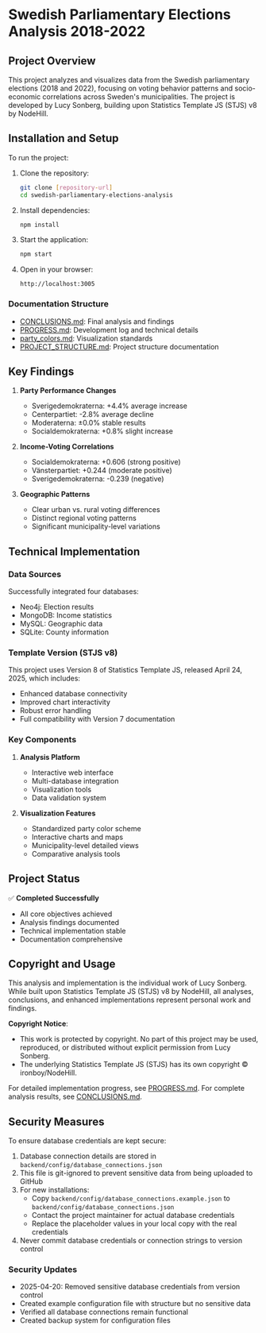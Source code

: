 # Swedish Parliamentary Elections Analysis 2018-2022

## Project Overview
This project analyzes and visualizes data from the Swedish parliamentary elections (2018 and 2022), focusing on voting behavior patterns and socio-economic correlations across Sweden's municipalities. The project is developed by Lucy Sonberg, building upon Statistics Template JS (STJS) v8 by NodeHill.

## Installation and Setup
To run the project:

1. Clone the repository:
   ```bash
   git clone [repository-url]
   cd swedish-parliamentary-elections-analysis
   ```

2. Install dependencies:
   ```bash
   npm install
   ```

3. Start the application:
   ```bash
   npm start
   ```

4. Open in your browser:
   ```
   http://localhost:3005
   ```

### Documentation Structure
- [CONCLUSIONS.md](./CONCLUSIONS.md): Final analysis and findings
- [PROGRESS.md](./PROGRESS.md): Development log and technical details
- [party_colors.md](./party_colors.md): Visualization standards
- [PROJECT_STRUCTURE.md](./PROJECT_STRUCTURE.md): Project structure documentation

## Key Findings
1. **Party Performance Changes**
   - Sverigedemokraterna: +4.4% average increase
   - Centerpartiet: -2.8% average decline
   - Moderaterna: ±0.0% stable results
   - Socialdemokraterna: +0.8% slight increase

2. **Income-Voting Correlations**
   - Socialdemokraterna: +0.606 (strong positive)
   - Vänsterpartiet: +0.244 (moderate positive)
   - Sverigedemokraterna: -0.239 (negative)

3. **Geographic Patterns**
   - Clear urban vs. rural voting differences
   - Distinct regional voting patterns
   - Significant municipality-level variations

## Technical Implementation

### Data Sources
Successfully integrated four databases:
- Neo4j: Election results
- MongoDB: Income statistics
- MySQL: Geographic data
- SQLite: County information

### Template Version (STJS v8)
This project uses Version 8 of Statistics Template JS, released April 24, 2025, which includes:
- Enhanced database connectivity
- Improved chart interactivity
- Robust error handling
- Full compatibility with Version 7 documentation

### Key Components
1. **Analysis Platform**
   - Interactive web interface
   - Multi-database integration
   - Visualization tools
   - Data validation system

2. **Visualization Features**
   - Standardized party color scheme
   - Interactive charts and maps
   - Municipality-level detailed views
   - Comparative analysis tools

## Project Status
✅ **Completed Successfully**
- All core objectives achieved
- Analysis findings documented
- Technical implementation stable
- Documentation comprehensive

## Copyright and Usage
This analysis and implementation is the individual work of Lucy Sonberg. While built upon Statistics Template JS (STJS) v8 by NodeHill, all analyses, conclusions, and enhanced implementations represent personal work and findings.

**Copyright Notice**: 
- This work is protected by copyright. No part of this project may be used, reproduced, or distributed without explicit permission from Lucy Sonberg.
- The underlying Statistics Template JS (STJS) has its own copyright © ironboy/NodeHill.

For detailed implementation progress, see [PROGRESS.md](./PROGRESS.md).
For complete analysis results, see [CONCLUSIONS.md](./CONCLUSIONS.md).

## Security Measures
To ensure database credentials are kept secure:

1. Database connection details are stored in `backend/config/database_connections.json`
2. This file is git-ignored to prevent sensitive data from being uploaded to GitHub
3. For new installations:
   - Copy `backend/config/database_connections.example.json` to `backend/config/database_connections.json`
   - Contact the project maintainer for actual database credentials
   - Replace the placeholder values in your local copy with the real credentials
4. Never commit database credentials or connection strings to version control

### Security Updates
- 2025-04-20: Removed sensitive database credentials from version control
- Created example configuration file with structure but no sensitive data
- Verified all database connections remain functional
- Created backup system for configuration files 